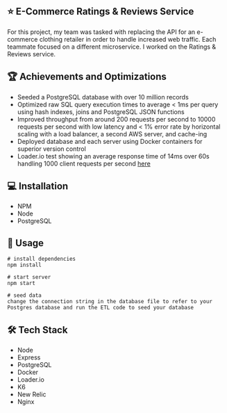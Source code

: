 ## ⭐ E-Commerce Ratings & Reviews Service
For this project, my team was tasked with replacing the API for an e-commerce clothing retailer in order to handle increased web traffic. Each teammate focused on a different microservice. I worked on the Ratings & Reviews service.

## 🏆 Achievements and Optimizations
- Seeded a PostgreSQL database with over 10 million records
- Optimized raw SQL query execution times to average < 1ms per query using hash indexes, joins and PostgreSQL JSON functions
- Improved throughput from around 200 requests per second to 10000 requests per second with low latency and < 1% error rate by horizontal scaling with a load balancer, a second AWS server, and cache-ing
- Deployed database and each server using Docker containers for superior version control
- Loader.io test showing an average response time of 14ms over 60s handling 1000 client requests per second [here](https://loader.io/reports/3d06517cfc490545a69faecc439e9e1f/results/7105bd62749dfd1e04d40d4ea1d61708)

## 💻 Installation
- NPM
- Node
- PostgreSQL

## 👤 Usage
```
# install dependencies
npm install

# start server
npm start

# seed data
change the connection string in the database file to refer to your Postgres database and run the ETL code to seed your database
```

## 🛠️ Tech Stack
- Node
- Express
- PostgreSQL
- Docker
- Loader.io
- K6
- New Relic
- Nginx
